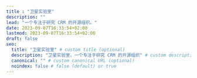 ```yaml
---
title : "卫星实验室"
description: ""
lead: "一个专注于研究 CRM 的开源组织。"
date: 2023-09-07T16:33:54+02:00
lastmod: 2023-09-07T16:33:54+02:00
draft: false
seo:
  title: "卫星实验室" # custom title (optional)
  description: "卫星实验室，一个专注于研究 CRM 的开源组织" # custom description (recommended)
  canonical: "" # custom canonical URL (optional)
  noindex: false # false (default) or true
---
```

